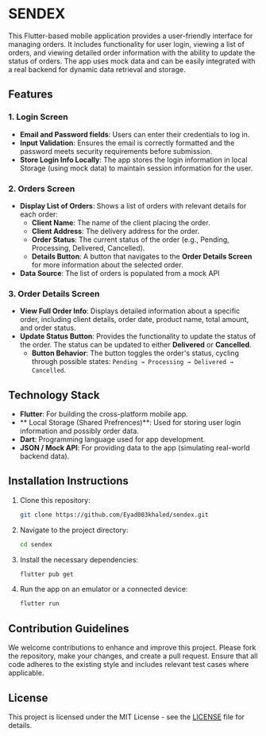 # SENDEX

This Flutter-based mobile application provides a user-friendly interface for managing orders. It includes functionality for user login, viewing a list of orders, and viewing detailed order information with the ability to update the status of orders. The app uses mock data and can be easily integrated with a real backend for dynamic data retrieval and storage.

## Features

### 1. **Login Screen**
- **Email and Password fields**: Users can enter their credentials to log in.
- **Input Validation**: Ensures the email is correctly formatted and the password meets security requirements before submission.
- **Store Login Info Locally**: The app stores the login information in local Storage (using  mock data) to maintain session information for the user.

### 2. **Orders Screen**
- **Display List of Orders**: Shows a list of orders with relevant details for each order:
  - **Client Name**: The name of the client placing the order.
  - **Client Address**: The delivery address for the order.
  - **Order Status**: The current status of the order (e.g., Pending, Processing, Delivered, Cancelled).
  - **Details Button**: A button that navigates to the **Order Details Screen** for more information about the selected order.
- **Data Source**: The list of orders is populated from a mock API 

### 3. **Order Details Screen**
- **View Full Order Info**: Displays detailed information about a specific order, including client details, order date, product name, total amount, and order status.
- **Update Status Button**: Provides the functionality to update the status of the order. The status can be updated to either **Delivered** or **Cancelled**.
  - **Button Behavior**: The button toggles the order's status, cycling through possible states: `Pending → Processing → Delivered → Cancelled`.

## Technology Stack
- **Flutter**: For building the cross-platform mobile app.
- ** Local Storage (Shared Prefrences)**: Used for storing user login information and possibly order data.
- **Dart**: Programming language used for app development.
- **JSON / Mock API**: For providing data to the app (simulating real-world backend data).

## Installation Instructions

1. Clone this repository:

    ```bash
    git clone https://github.com/Eyad003khaled/sendex.git
    ```

2. Navigate to the project directory:

    ```bash
    cd sendex
    ```

3. Install the necessary dependencies:

    ```bash
    flutter pub get
    ```

4. Run the app on an emulator or a connected device:

    ```bash
    flutter run
    ```

## Contribution Guidelines

We welcome contributions to enhance and improve this project. Please fork the repository, make your changes, and create a pull request. Ensure that all code adheres to the existing style and includes relevant test cases where applicable.

## License

This project is licensed under the MIT License - see the [LICENSE](LICENSE) file for details.


 

